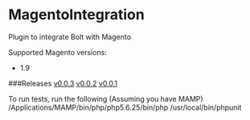 # MagentoIntegration
Plugin to integrate Bolt with Magento

Supported Magento versions:
+ 1.9

###Releases
[v0.0.3](https://s3-us-west-1.amazonaws.com/bolt-public/magento-integration-release/magento_integration_v003.tar.gz)
[v0.0.2](https://s3-us-west-1.amazonaws.com/bolt-public/magento-integration-release/magento_integration_v002.tar.gz)
[v0.0.1](https://s3-us-west-1.amazonaws.com/bolt-public/magento-integration-release/magento_integration_v001.tar.gz)

To run tests, run the following (Assuming you have MAMP)
/Applications/MAMP/bin/php/php5.6.25/bin/php /usr/local/bin/phpunit